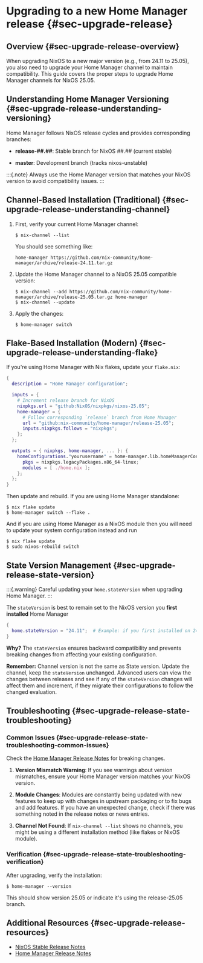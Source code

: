 # Upgrading to a new Home Manager release {#sec-upgrade-release}

## Overview {#sec-upgrade-release-overview}

When upgrading NixOS to a new major version (e.g., from 24.11 to
25.05), you also need to upgrade your Home Manager channel to maintain
compatibility. This guide covers the proper steps to upgrade Home
Manager channels for NixOS 25.05.

## Understanding Home Manager Versioning {#sec-upgrade-release-understanding-versioning}

Home Manager follows NixOS release cycles and provides corresponding branches:

- **release-##.##**: Stable branch for NixOS ##.## (current stable)

- **master**: Development branch (tracks nixos-unstable)

:::{.note}
Always use the Home Manager version that matches your NixOS version to
avoid compatibility issues.
:::

## Channel-Based Installation (Traditional) {#sec-upgrade-release-understanding-channel}

1. First, verify your current Home Manager channel:

   ``` shell
   $ nix-channel --list
   ```

   You should see something like:

   ```
   home-manager https://github.com/nix-community/home-manager/archive/release-24.11.tar.gz
   ```

1. Update the Home Manager channel to a NixOS 25.05 compatible version:

   ``` shell
   $ nix-channel --add https://github.com/nix-community/home-manager/archive/release-25.05.tar.gz home-manager
   $ nix-channel --update
   ```

1. Apply the changes:

   ``` shell
   $ home-manager switch
   ```

## Flake-Based Installation (Modern) {#sec-upgrade-release-understanding-flake}

If you're using Home Manager with Nix flakes, update your `flake.nix`:

```nix
{
  description = "Home Manager configuration";

  inputs = {
    # Increment release branch for NixOS
    nixpkgs.url = "github:NixOS/nixpkgs/nixos-25.05";
    home-manager = {
      # Follow corresponding `release` branch from Home Manager
      url = "github:nix-community/home-manager/release-25.05";
      inputs.nixpkgs.follows = "nixpkgs";
    };
  };

  outputs = { nixpkgs, home-manager, ... }: {
    homeConfigurations."yourusername" = home-manager.lib.homeManagerConfiguration {
      pkgs = nixpkgs.legacyPackages.x86_64-linux;
      modules = [ ./home.nix ];
    };
  };
}
```

Then update and rebuild. If you are using Home Manager standalone:

``` shell
$ nix flake update
$ home-manager switch --flake .
```

And if you are using Home Manager as a NixOS module then you will need
to update your system configuration instead and run

``` shell
$ nix flake update
$ sudo nixos-rebuild switch
```

## State Version Management {#sec-upgrade-release-state-version}

:::{.warning}
Careful updating your `home.stateVersion` when upgrading Home Manager.
:::

The `stateVersion` is best to remain set to the NixOS version you
**first installed** Home Manager

```nix
{
  home.stateVersion = "24.11";  # Example: if you first installed on 24.11
}
```

**Why?** The `stateVersion` ensures backward compatibility and
prevents breaking changes from affecting your existing configuration.

**Remember:** Channel version is not the same as State version. Update
the channel, keep the `stateVersion` unchanged. Advanced users can
view the changes between releases and see if any of the `stateVersion`
changes will affect them and increment, if they migrate their
configurations to follow the changed evaluation.

## Troubleshooting {#sec-upgrade-release-state-troubleshooting}

### Common Issues {#sec-upgrade-release-state-troubleshooting-common-issues}

Check the [Home Manager Release Notes](#ch-release-notes) for breaking changes.

1. **Version Mismatch Warning**: If you see warnings about version
   mismatches, ensure your Home Manager version matches your NixOS
   version.

1. **Module Changes**: Modules are constantly being updated with new
   features to keep up with changes in upstream packaging or to fix
   bugs and add features. If you have an unexpected change, check if
   there was something noted in the release notes or news entries.

1. **Channel Not Found**: If `nix-channel --list` shows no channels,
   you might be using a different installation method (like flakes or
   NixOS module).

### Verification {#sec-upgrade-release-state-troubleshooting-verification}

After upgrading, verify the installation:

``` shell
$ home-manager --version
```

This should show version 25.05 or indicate it's using the release-25.05 branch.

## Additional Resources {#sec-upgrade-release-resources}

- [NixOS Stable Release Notes](https://nixos.org/manual/nixos/stable/release-notes)
- [Home Manager Release Notes](#ch-release-notes)
